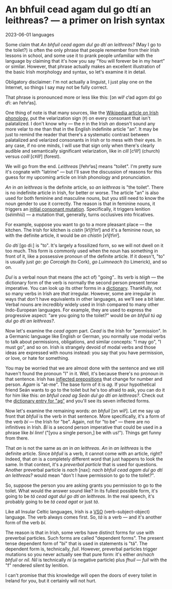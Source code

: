 # An bhfuil cead agam dul go dtí an leithreas? — a primer on Irish syntax

<time id="last-modified">2023-06-01</time>
<tags>languages</tags>

<p id="summary">
Some claim that <em>An bhfuil cead agam dul go dtí an leithreas?</em> (May I go to the toilet?)
is often the only phrase that people remember from their Irish lessons in school,
and some use it to prank people unfamiliar with the language by claiming that it's how you say
&ldquo;You will forever be in my heart&rdquo; or similar.
However, that phrase actually makes an excellent illustration of the basic Irish morphology and syntax,
so let's examine it in detail.
</p>

Obligatory disclaimer: I'm not actually a linguist, I just play one on the Internet,
so things I say may not be fully correct.

That phrase is pronounced more or less like this: [ɔn wilʲ cʲad əgɔm dɔl go dʲi: ən lʲehrʲas].

One thing of note is that many sources, like the [Wikipedia article on Irish phonology](https://en.wikipedia.org/wiki/Irish_phonology),
put the velarization sign (ˠ) on every consonant that isn't palatalized.
I don't know why — the _n_ in the Irish _an_ doesn't sound any more velar to me than that in the English indefinite article "an".
It may be just to remind the reader that there's a systematic contrast between palatalized and velarized consonants in Irish
or to mess with their eyes.
In any case, if no one minds, I will use that sign only when there's clearly audible and semantically significant velarization,
like in _cill_ [cʲillʲ] (church) versus _coill_ [cˠillʲ] (forest). 

We will go from the end. _Leithreas_ [lʲehrʲəs] means "toilet". I'm pretty sure it's cognate with "latrine" — but I'll save
the discussion of reasons for this guess for my upcoming article on Irish phonology and pronunciation.

_An_ in _an leithreas_ is the definite article, so _an leithreas_ is "the toilet". There is no indefinite article in Irish,
for better or worse. The article "an" is also used for both feminine and masculine nouns, but you still need to know the noun gender
to use it correctly. The reason is that in feminine nouns, it triggers an [initial consonant mutation](https://en.wikipedia.org/wiki/Consonant_mutation).
Specifically, it triggers lenition (_séimhiú_) — a mutation that, generally, turns occlusives into fricatives.

For example, suppose you want to go to a more pleasant place — the kitchen. The Irish for kitchen is _cistin_ [kʲiʃtʲinʲ] and it's a feminine noun,
so with the definite article, it would be _an chistin_ [xʲiʃtʲinʲ].

_Go dtí_ [go di:] is "to". It's largely a fossilized form, so we will not dwell on it too much. This form is commonly used when the noun has something in front of it,
like a possessive pronoun of the definite article. If it doesn't, "to" is usually just _go_: _go Corcaigh_ (to Cork), _go Luimneach_ (to Limerick), and so on.

_Dul_ is a verbal noun that means (the act of) "going".. Its verb is _téigh_ — the dictionary form of the verb is normally the second person present tense imperative.
You can look up its other forms in a [dictionary](https://www.teanglann.ie/en/gram/t%c3%a9igh).
Thankfully, not so many verbs in Irish are _that_ irregular. However, some are irregular in ways that don't have equivalents in other languages,
as we'll see a bit later. Verbal nouns are incredibly widely used in Irish compared to many other Indo-European languages.
For example, they are used to express the progressive aspect: "are you going to the toilet?" would be _an bhfuil tú ag dul go dtí an leithreas?_.

Now let's examine the _cead agam_ part. _Cead_ is the Irish for "permission". In a Germanic language like English or German, you normally use
modal verbs to talk about permissions, obligations, and similar concepts: "I may go", "I must go", and so on. Irish is strangely devoid of modal verbs
and those ideas are expressed with nouns instead: you say that you have permission, or love, or hate for something.

You may be worried that we are almost done with the sentence and we still haven't found the pronoun "I" in it. Well, it's because there's no pronoun in that sentence.
Irish has [inflected prepositions](https://en.wikipedia.org/wiki/Inflected_preposition) that change for number and person.
_Agam_ is "at-me". The base form of it is _ag_. If your hypothetical friend Seán wants to go to the toilet but he's too afraid to ask,
you can do it for him like this: _an bhfuil cead ag Seán dul go dtí an leithreas?_.
Check out the [dictionary entry for "ag"](https://www.teanglann.ie/en/gram/ag) and you'll see its seven inflected forms.

Now let's examine the remaining words: _an bhfuil_ [ɔn wilʲ]. Let me say up front that _bhfuil_ is the verb in that sentence.
More specifically, it's a form of the verb _bí_ — the Irish for "be". Again, not for "to be" — there are no infinitives in Irish.
_Bí_ is a second person imperative that could be used in a phrase like _bí linn!_ ("[you a single person,] be with us!").
Things get funny from there.

That _an_ is not the same as _an_ in _an leithreas_. _An_ in _an leithreas_ is the definite article. Since _bhfuil_ is a verb,
it cannot come with an article, right? Indeed, that _an_ is a completely different word that just happens to look the same.
In that context, it's a _preverbal particle_ that is used for questions. Another preverbal particle is _nach_ [nax]:
_nach bhfuil cead agam dul go dtí an leithreas?_ would mean "don't I have permission to go to the toilet?".

So, suppose the person you are asking grants you permission to go to the toilet. What would the answer sound like?
In its fullest possible form, it's going to be _tá cead agat dul go dtí an leithreas_. In the real speech, it's probably going to be
_tá cead agat_ or just _tá_.

Like all Insular Celtic languages, Irish is a [VSO](https://en.wikipedia.org/wiki/Verb%E2%80%93subject%E2%80%93object_word_order)
(verb-subject-object) language. The verb always comes first. So, _tá_ is a verb — and it's another form of the verb _bí_.

The reason is that in Irish, some verbs have distinct forms for use with preverbal particles. Such forms are called "dependent forms".
The present tense dependent form of "bí" that is used in statements is "tá". The dependent form is, technically, _fuil_.
However, preverbal particles trigger mutations so you never actually see that pure form: it's either _an/nach bhfuil_
or _níl_. _Níl_ is technically _ní_ (a negative particle) plus _fhuil_ — _fuil_ with the "f" rendered silent by lenition.

I can't promise that this knowledge will open the doors of every toilet in Ireland for you, but it certainly will not hurt.

